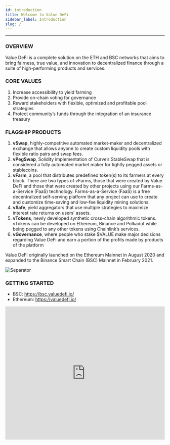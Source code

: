 ```yaml
---
id: introduction
title: Welcome to Value DeFi
sidebar_label: Introduction
slug: /
---
```


---

### OVERVIEW

Value DeFi is a complete solution on the ETH and BSC networks that aims to bring fairness, true value, and innovation to decentralized finance through a suite of high-performing products and services.

### CORE VALUES
1. Increase accessibility to yield farming
2. Provide on-chain voting for governance
3. Reward stakeholders with flexible, optimized and profitable pool strategies
4. Protect community’s funds through the integration of an insurance treasury  

### FLAGSHIP PRODUCTS
1. **vSwap**, highly-competitive automated market-maker and decentralized exchange that allows anyone to create custom liquidity pools with flexible ratio pairs and swap fees. 
2. **vPegSwap**, Solidity implementation of Curve’s StableSwap that is considered a fully automated market maker for tightly pegged assets or stablecoins.
3. **vFarm**, a pool that distributes predefined token(s) to its farmers at every block. There are two types of vFarms, those that were created by Value DeFi and those that were created by other projects using our Farms-as-a-Service (FaaS) technology. Farms-as-a-Service (FaaS) is a free decentralized self-serving platform that any project can use to create and customize time-saving and low-fee liquidity mining solutions.
4. **vSafe**, yield aggregators that use multiple strategies to maximize interest rate returns on users' assets.
5. **vTokens**, newly developed synthetic cross-chain algorithmic tokens. vTokens can be developed on Ethereum, Binance and Polkadot while being pegged to any other tokens using Chainlink’s services.
6. **vGovernance**, where people who stake $VALUE make major decisions regarding Value DeFi and earn a portion of the profits made by products of the platform

Value DeFi originally launched on the Ethereum Mainnet in August 2020 and expanded to the Binance Smart Chain (BSC) Mainnet in February 2021.  


![Separator](../img/seperator.png)


### GETTING STARTED
- BSC: https://bsc.valuedefi.io/  
- Ethereum: https://valuedefi.io/  

<iframe width="100%" height="422" src="https://www.youtube.com/embed/LKdKU_u9R9Y" frameborder="0" allow="accelerometer; autoplay; clipboard-write; encrypted-media; gyroscope; picture-in-picture" allowfullscreen></iframe>
